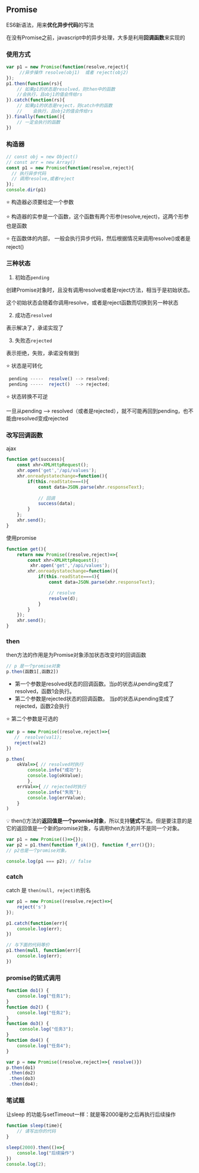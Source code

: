 ## Promise

ES6新语法，用来**优化异步代码**的写法

在没有Promise之前，javascript中的异步处理，大多是利用**回调函数**来实现的

### 使用方式

```javascript
var p1 = new Promise(function(resolve,reject){
     //异步操作 resolve(obj1)  或者 reject(obj2)
});
p1.then(function(rs){
    // 如果p1的状态是resolved，则then中的函数
    //会执行，且obj1的值会传给rs
}).catch(function(rs){
    // 如果p1的状态是reject，则catch中的函数
    //    会执行，且obj2的值会传给rs
}).finally(function(){
    // 一定会执行的函数
})

```

### 构造器

```js
// const obj = new Object()
// const arr = new Array()
const p1 = new Promise(function(resolve,reject){
  // 执行异步代码
  // 调用resolve,或者reject
});
console.dir(p1)
```

⭐ 构造器必须要给定一个参数

⭐ 构造器的实参是一个函数，这个函数有两个形参(resolve,reject)，这两个形参也是函数

⭐ 在函数体的内部， 一般会执行异步代码，然后根据情况来调用resolve()或者是reject()

### 三种状态

1. 初始态```pending```

 创建Promise对象时，且没有调用resolve或者是reject方法，相当于是初始状态。
 
 这个初始状态会随着你调用resolve，或者是reject函数而切换到另一种状态

 2. 成功态```resolved```

 表示解决了，承诺实现了

 3. 失败态```rejected```

 表示拒绝，失败，承诺没有做到

⭐ 状态是可转化

```js
 pending -----  resolve() --> resolved;
 pending -----  reject()  --> rejected;
```

⭐ 状态转换不可逆

一旦从pending —> resolved（或者是rejected），就不可能再回到pending，也不能由resolved变成rejected

### 改写回调函数

ajax

```js
function get(success){
    const xhr=XMLHttpRequest();
    xhr.open('get','/api/values');
    xhr.onreadystatechange=function(){
        if(this.readState===4){
            const data=JSON.parse(xhr.responseText);
            
            // 回调
            success(data);
        }
    };
    xhr.send();
}

```

使用promise

```js
function get(){
    return new Promise((resolve,reject)=>{
        const xhr=XMLHttpRequest();
         xhr.open('get','/api/values');
        xhr.onreadystatechange=function(){
            if(this.readState===4){
                const data=JSON.parse(xhr.responseText);

                // resolve
                resolve(d);
            }
        }
    });
    xhr.send();
}

```

### then

then方法的作用是为Promise对象添加状态改变时的回调函数

```js
// p 是一个promise对象
p.then(函数1[,函数2])
```

* 第一个参数是resolved状态的回调函数。当p的状态从pending变成了resolved，函数1会执行。
* 第二个参数是rejected状态的回调函数。 当p的状态从pending变成了rejected，函数2会执行

⭐ 第二个参数是可选的

```js
var p = new Promise((resolve,reject)=>{
   //  resolve(val1);
   reject(val2)
})

p.then(
  	okVal=>{ // resolved时执行
    	console.info("成功");
    	console.log(okValue);
		}, 
  	errVal=>{ // rejected时执行
    	console.info("失败");
    	console.log(errValue);
    }
)

```

💡 then()方法的**返回值是一个promise对象**，所以支持**链式**写法。但是要注意的是它的返回值是一个新的promise对象，与调用then方法的并不是同一个对象。

```js
var p1 = new Promise(()=>{});
var p2 = p1.then(function f_ok(){}, function f_err(){}); 
// p2也是一个promise对象。

console.log(p1 === p2); // false
```

### catch


catch 是 ```then(null, reject)的```别名

```js
var p1 = new Promise((resolve,reject)=>{
	reject('s')
});

p1.catch(function(err){
	console.log(err);
})

// 与下面的代码等价
p1.then(null, function(err){
	console.log(err);
})

```


### promise的链式调用

```js
function do1() {
    console.log("任务1");
}
function do2() {
    console.log("任务2");
}
function do3() {
     console.log("任务3");
}
function do4() {
    console.log("任务4");
}

var p = new Promise((resolve,reject)=>{ resolve()})
p.then(do1)
 .then(do2)
 .then(do3)
 .then(do4);

```


### 笔试题

让sleep 的功能与setTimeout一样：就是等2000毫秒之后再执行后续操作

```js
function sleep(time){
    // 请写出你的代码
}

sleep(2000).then(()=>{
    console.log("后续操作")
})
console.log(2);
```


